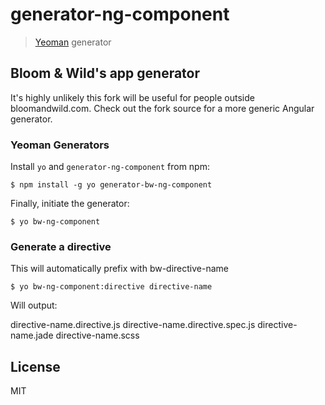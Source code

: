 # generator-ng-component

> [Yeoman](http://yeoman.io) generator


## Bloom & Wild's app generator

It's highly unlikely this fork will be useful for people outside bloomandwild.com. Check out the fork source for a more generic Angular generator.

### Yeoman Generators

Install `yo` and `generator-ng-component` from npm:

```
$ npm install -g yo generator-bw-ng-component
```

Finally, initiate the generator:

```
$ yo bw-ng-component
```

### Generate a directive
This will automatically prefix with bw-directive-name

```
$ yo bw-ng-component:directive directive-name
```
Will output:

directive-name.directive.js
directive-name.directive.spec.js
directive-name.jade
directive-name.scss

## License

MIT
